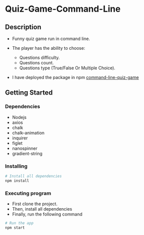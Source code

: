 # Quiz-Game-Command-Line

## Description

- Funny quiz game run in command line.
- The player has the ability to choose:
  - Questions difficulty.
  - Questions count.
  - Questions type (True/False Or Multiple Choice).

- I have deployed the package in npm [command-line-quiz-game](https://www.npmjs.com/package/command-line-quiz-game)
## Getting Started

### Dependencies

- Nodejs
- axios
- chalk
- chalk-animation
- inquirer
- figlet
- nanospinner
- gradient-string

### Installing

```bash
# Install all dependencies
npm install
```

### Executing program

- First clone the project.
- Then, install all dependencies
- Finally, run the following command

```bash
# Run the app
npm start
```
